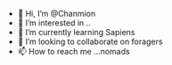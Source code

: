 - 👋 Hi, I’m @Chanmion
- 👀 I’m interested in ..
- 🌱 I’m currently learning Sapiens
- 💞️ I’m looking to collaborate on foragers
- 📫 How to reach me ...nomads

<!---
Chanmion/Chanmion is a ✨ special ✨ repository because its `README.md` (this file) appears on your GitHub profile.
You can click the Preview link to take a look at your changes.
--->

